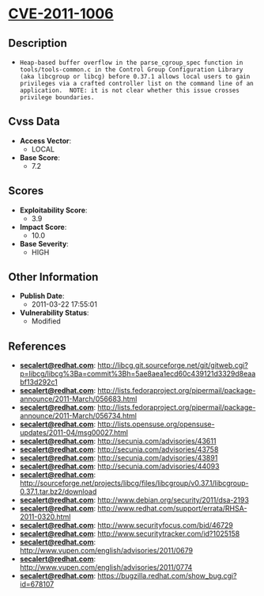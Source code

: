 
# [CVE-2011-1006](http://libcg.git.sourceforge.net/git/gitweb.cgi?p=libcg/libcg%3Ba=commit%3Bh=5ae8aea1ecd60c439121d3329d8eaabf13d292c1)

## Description

- `Heap-based buffer overflow in the parse_cgroup_spec function in tools/tools-common.c in the Control Group Configuration Library (aka libcgroup or libcg) before 0.37.1 allows local users to gain privileges via a crafted controller list on the command line of an application.  NOTE: it is not clear whether this issue crosses privilege boundaries.`

## Cvss Data

- **Access Vector**:
  - LOCAL
- **Base Score**:
  - 7.2

## Scores

- **Exploitability Score**:
  - 3.9
- **Impact Score**:
  - 10.0
- **Base Severity**:
  - HIGH

## Other Information

- **Publish Date**:
  - 2011-03-22 17:55:01
- **Vulnerability Status**:
  - Modified

## References

- **secalert@redhat.com**: http://libcg.git.sourceforge.net/git/gitweb.cgi?p=libcg/libcg%3Ba=commit%3Bh=5ae8aea1ecd60c439121d3329d8eaabf13d292c1
- **secalert@redhat.com**: http://lists.fedoraproject.org/pipermail/package-announce/2011-March/056683.html
- **secalert@redhat.com**: http://lists.fedoraproject.org/pipermail/package-announce/2011-March/056734.html
- **secalert@redhat.com**: http://lists.opensuse.org/opensuse-updates/2011-04/msg00027.html
- **secalert@redhat.com**: http://secunia.com/advisories/43611
- **secalert@redhat.com**: http://secunia.com/advisories/43758
- **secalert@redhat.com**: http://secunia.com/advisories/43891
- **secalert@redhat.com**: http://secunia.com/advisories/44093
- **secalert@redhat.com**: http://sourceforge.net/projects/libcg/files/libcgroup/v0.37.1/libcgroup-0.37.1.tar.bz2/download
- **secalert@redhat.com**: http://www.debian.org/security/2011/dsa-2193
- **secalert@redhat.com**: http://www.redhat.com/support/errata/RHSA-2011-0320.html
- **secalert@redhat.com**: http://www.securityfocus.com/bid/46729
- **secalert@redhat.com**: http://www.securitytracker.com/id?1025158
- **secalert@redhat.com**: http://www.vupen.com/english/advisories/2011/0679
- **secalert@redhat.com**: http://www.vupen.com/english/advisories/2011/0774
- **secalert@redhat.com**: https://bugzilla.redhat.com/show_bug.cgi?id=678107
